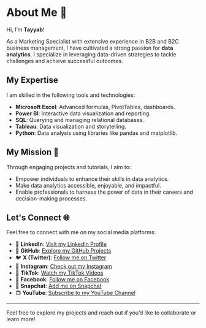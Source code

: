 # About Me 👋

Hi, I’m **Tayyab**!  

As a Marketing Specialist with extensive experience in B2B and B2C business management, I have cultivated a strong passion for **data analytics**. I specialize in leveraging data-driven strategies to tackle challenges and achieve successful outcomes.

## My Expertise
I am skilled in the following tools and technologies:
- **Microsoft Excel**: Advanced formulas, PivotTables, dashboards.
- **Power BI**: Interactive data visualization and reporting.
- **SQL**: Querying and managing relational databases.
- **Tableau**: Data visualization and storytelling.
- **Python**: Data analysis using libraries like pandas and matplotlib.

## My Mission 🎯
Through engaging projects and tutorials, I aim to:
- Empower individuals to enhance their skills in data analytics.
- Make data analytics accessible, enjoyable, and impactful.
- Enable professionals to harness the power of data in their careers and decision-making processes.

## Let's Connect 🌐

Feel free to connect with me on my social media platforms:

- 🔗 **LinkedIn**: [Visit my LinkedIn Profile](https://www.linkedin.com/in/al-tayyab-bakhsh-908b84275/)
- 🐙 **GitHub**: [Explore my GitHub Projects](https://github.com/TayyabInsights)
- 🐦 **X (Twitter)**: [Follow me on Twitter](https://twitter.com/TayyabInsights)
- 📸 **Instagram**: [Check out my Instagram](https://www.instagram.com/TayyabInsights/)
- 🎵 **TikTok**: [Watch my TikTok Videos](https://www.tiktok.com/@tayyabinsights)
- 📘 **Facebook**: [Follow me on Facebook](https://www.facebook.com/tayyabinsights)
- 👻 **Snapchat**: [Add me on Snapchat](https://www.snapchat.com/add/tayyabinsights)
- 📺 **YouTube**: [Subscribe to my YouTube Channel](https://www.youtube.com/@TayyabInsights?sub_confirmation=1)

---

Feel free to explore my projects and reach out if you’d like to collaborate or learn more!

